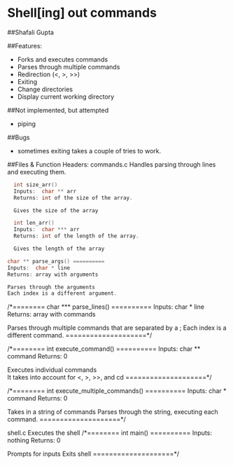 # Shell[ing] out commands
##Shafali Gupta

##Features:
  - Forks and executes commands
  - Parses through multiple commands
  - Redirection (<, >, >>)
  - Exiting
  - Change directories
  - Display current working directory

##Not implemented, but attempted
  - piping

##Bugs
  - sometimes exiting takes a couple of tries to work.

##Files & Function Headers:
commands.c
  Handles parsing through lines and executing them.

```c
  int size_arr()
  Inputs:  char ** arr
  Returns: int of the size of the array.

  Gives the size of the array

```

```c
  int len_arr()
  Inputs:  char *** arr
  Returns: int of the length of the array.

  Gives the length of the array
```

  ```c
  char ** parse_args() ==========
  Inputs:  char * line
  Returns: array with arguments

  Parses through the arguments
  Each index is a different argument.
```

  /*======== char *** parse_lines() ==========
  Inputs:  char * line
  Returns: array with commands

  Parses through multiple commands that are separated by a ;
  Each index is a different command.
  ====================*/

  /*======== int execute_command() ==========
  Inputs:  char ** command
  Returns: 0

  Executes individual commands  
  It takes into account for <, >, >>, and cd
  ====================*/

  /*======== int execute_multiple_commands() ==========
  Inputs:  char * command
  Returns: 0

  Takes in a string of commands
  Parses through the string, executing each command.
  ====================*/

 shell.c
  Executes the shell
 /*======== int main() ==========
 Inputs: nothing
 Returns: 0

 Prompts for inputs
 Exits shell
 ====================*/
